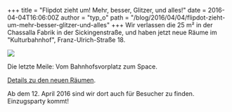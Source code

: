+++
title = "Flipdot zieht um! Mehr, besser, Glitzer, und alles!"
date = 2016-04-04T16:06:00Z
author = "typ_o"
path = "/blog/2016/04/04/flipdot-zieht-um-mehr-besser-glitzer-und-alles"
+++
Wir verlassen die 25 m² in der Chassalla Fabrik in der Sickingenstraße,
und haben jetzt neue Räume im "Kulturbahnhof", Franz-Ulrich-Straße 18.

[![](/media/anfahrt.serendipityThumb.png)](/media/anfahrt.png)

Die letzte Meile: Vom Bahnhofsvorplatz zum Space.

[Details zu den neuen Räumen](https://flipdot.org/wiki/Neuland).

Ab dem 12. April 2016 sind wir dort auch für Besucher zu finden.
Einzugsparty kommt\!
